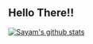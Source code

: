 ## Hello There!!
[![Sayam's github stats](https://github-readme-stats.vercel.app/api?username=sayyss)](https://github.com/anuraghazra/github-readme-stats)
